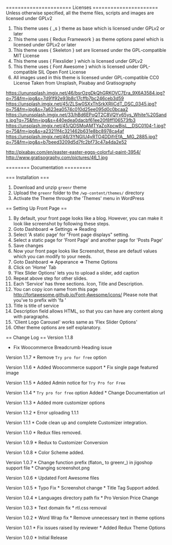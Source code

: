 ====================== Licenses ======================
Unless otherwise specified, all the theme files, scripts and images
are licensed under GPLv2

1. This theme uses { _s } theme as base which is licensed under GPLv2 or later
2. This theme uses { Redux Framework } as theme options panel which is licensed under GPLv2 or later
3. This theme uses { Skeleton } set are licensed under the GPL-compatible MIT License
4. This theme uses { Flexslider } which is licensed under GPLv2
5. This theme uses { Font Awesome } which is licensed under GPL-compatible SIL Open Font License
6. All images used in this theme is licensed under GPL-compatible CC0 License
Taken from Unsplash, Pixabay and Gratisography

https://ununsplash.imgix.net/46/bsrOzgDkQhGRKOVC7Era_9X6A3584.jpg?q=75&fm=jpg&s=7d91f92e93b8c17cffb7bc246ceb3d59
https://unsplash.imgix.net/45/ZLSw0SXxThSrkXRIiCdT_DSC_0345.jpg?q=75&fm=jpg&s=7a623ea0574c010d25ee095d0c0bcaa2
https://ununsplash.imgix.net/33/hBd6EPoQT2C8VQYv65ys_White%20Sands.jpg?q=75&fm=jpg&s=440edea0dacbf61ee20f8ff106573fb3
https://unsplash.imgix.net/45/QDSMoAMTYaZoXpcwBjsL__DSC0104-1.jpg?q=75&fm=jpg&s=a23211f4c321462b631e8bc8978ca4af
https://unsplash.imgix.net/46/3YNGIU4yRTO4DDifrEfA__MG_2885.jpg?q=75&fm=jpg&s=b7beed3209d5d7fc2bf73c47a4da2e52

http://pixabay.com/en/easter-easter-eggs-colorful-paint-3954/
http://www.gratisography.com/pictures/46_1.jpg

======== Documentation =========

=== Installation ===
1. Download and unzip `greenr` theme
2. Upload the `greenr` folder to the `/wp-content/themes/` directory
3. Activate the Theme through the 'Themes' menu in WordPress

== Setting Up Front Page ==
1. By default, your front page looks like a blog. However, you can make it look like screenshot by following these steps.
2. Goto Dashboard => Settings => Reading
3. Select 'A static page' for "Front page displays" setting.
4. Select a static page for 'Front Page' and another page for 'Posts Page'
5. Save changes
6. Now your front page looks like Screenshot, these are defautl values which you can modify to your needs.
7. Goto Dashboard => Apperance => Theme Options
8. Click on 'Home' Tab
9. 'Flex Slider Options' lets you to upload a slider, add caption
10. Repeat above step for other slides.
11. Each 'Service' has three sections. Icon, Title and Description.
12. You can copy icon name from this page http://fortawesome.github.io/Font-Awesome/icons/ Please note that you've to prefix with 'fa '
13. Title is title of service
14. Description field allows HTML, so that you can have any content along with paragraphs.
15. 'Client Logo Carousel' works same as 'Flex Slider Options'
16. Other theme options are self explanatory.

== Change Log ==
Version 1.1.8
   * Fix Woocommerce Breadcrumb Heading issue

Version 1.1.7
	*  Remove `Try pro for free` option

Version 1.1.6
	*  Added Woocommerce support
	*  Fix single page featured image

Version 1.1.5
	*  Added Admin notice for `Try Pro for Free` 

Version 1.1.4
	* `Try pro for free` option Added
	*  Change Documentation url 

Version 1.1.3
	* Added more customizer options 

Version 1.1.2
	* Error uploading 1.1.1

Version 1.1.1
	* Code clean up and complete Customizer integration.

Version 1.1.0
	* Redux files removed.

Version 1.0.9
	* Redux to Customizer Conversion
	
Version 1.0.8
	* Color Scheme added.
	
Version 1.0.7
	* Change function prefix (flaton_ to greenr_) in jigoshop support file
	* Changing screenshot.png

Version 1.0.6
	* Updated Font Awesome files
	
Version 1.0.5
	* Typo Fix
	* Screenshot change
	* Title Tag Support added.

Version 1.0.4
	* Languages directory path fix
	* Pro Version Price Change

Version 1.0.3
	* Text domain fix
	* rtl.css removal

Version 1.0.2
	* Word Wrap fix
	* Remove unnecessary text in theme options

Version 1.0.1
	* Fix issues raised by reviewer
	* Added Redux Theme Options

Version 1.0.0
	* Initial Release

